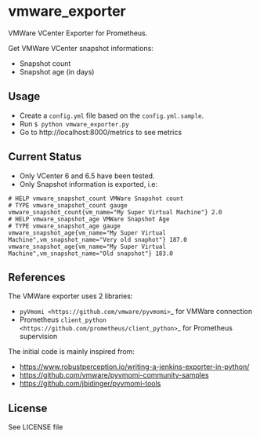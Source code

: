 # vmware_exporter
VMWare VCenter Exporter for Prometheus.

Get VMWare VCenter snapshot informations:
- Snapshot count
- Snapshot age (in days)

## Usage

- Create a `config.yml` file based on the `config.yml.sample`.
- Run `$ python vmware_exporter.py`
- Go to http://localhost:8000/metrics to see metrics

## Current Status

- Only VCenter 6 and 6.5 have been tested.
- Only Snapshot information is exported, i.e:
```
# HELP vmware_snapshot_count VMWare Snapshot count
# TYPE vmware_snapshot_count gauge
vmware_snapshot_count{vm_name="My Super Virtual Machine"} 2.0
# HELP vmware_snapshot_age VMWare Snapshot Age
# TYPE vmware_snapshot_age gauge
vmware_snapshot_age{vm_name="My Super Virtual Machine",vm_snapshot_name="Very old snaphot"} 187.0
vmware_snapshot_age{vm_name="My Super Virtual Machine",vm_snapshot_name="Old snapshot"} 183.0
```

## References

The VMWare exporter uses 2 libraries:
- `pyVmomi <https://github.com/vmware/pyvmomi>`_ for VMWare connection
- Prometheus `client_python <https://github.com/prometheus/client_python>`_ for Prometheus supervision

The initial code is mainly inspired from:
- https://www.robustperception.io/writing-a-jenkins-exporter-in-python/
- https://github.com/vmware/pyvmomi-community-samples
- https://github.com/jbidinger/pyvmomi-tools

## License

See LICENSE file
